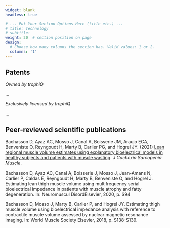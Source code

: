 ```yaml
---
widget: blank
headless: true

# ... Put Your Section Options Here (title etc.) ...
# title: Technology
# subtitle:
weight: 20  # section position on page
design:
  # Choose how many columns the section has. Valid values: 1 or 2.
  columns: '1'
---
```

## Patents
*Owned by trophiQ*

...

*Exclusively licensed by trophiQ*

...

## Peer-reviewed scientific publications
Bachasson D, Ayaz AC, Mosso J, Canal A, Boisserie JM, Araujo ECA, Benveniste O, Reyngoudt H, Marty B, Carlier PG, and Hogrel JY. (2021) [Lean regional muscle volume estimates using explanatory bioelectrical models in healthy subjects and patients with muscle wasting](https://doi.org/10.1002/jcsm.12656). _J Cachexia Sarcopenia Muscle_.

Bachasson D, Ayaz AC, Canal A, Boisserie J, Mosso J, Jean-Amans N, Carlier P, Caldas E, Reyngoudt H, Marty B, Benveniste O, and Hogrel J. Estimating lean thigh muscle volume using multifrequency serial bioelectrical impedance in patients with muscle atrophy and fatty degeneration. In: Neuromuscul DisordElsevier, 2020, p. S94

Bachasson D, Mosso J, Marty B, Carlier P, and Hogrel JY. Estimating thigh muscle volume using bioelectrical impedance analysis with reference to contractile muscle volume assessed by nuclear magnetic resonance imaging. In: World Muscle Society Elsevier, 2018, p. S138-S139.


